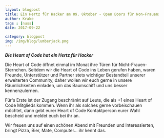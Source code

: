 ```yaml
---
layout: blogpost
title: Ein Hertz für Hacker am 09. Oktober - Open Doors für Non-Frauensternchen
author: Krake
tags : [nuss]
date: 2017-09-22

category: blogpost
img: /img/blog/lumberjack.png
---
```

***Die Heart of Code hat ein Hertz für Hacker***

Die Heart of Code öffnet einmal im Monat ihre Türen für Nicht-Frauen-Sternchen. Seitdem wir die Heart of Code ins Leben gerufen haben, waren Freunde, Unterstützer und Partner stets wichtiger Bestandteil unserer erweiterten Community, daher wollen wir euch gerne in unsere Räumlichkeiten einladen, um das Baumschiff und uns besser kennenzulernen. 

Für's Erste ist der Zugang beschränkt auf Leute, die als +1 eines Heart of Code Mitglieds kommen. Wenn ihr als solches gerne vorbeischauen möchtet, dann gebt eurer Heart of Code Kontaktperson eurer Wahl bescheid und meldet euch bei ihr an. 

Wir freuen uns auf einen schönen Abend mit Freunden und Interessierten, bringt Pizza, Bier, Mate, Computer... ihr kennt das.
